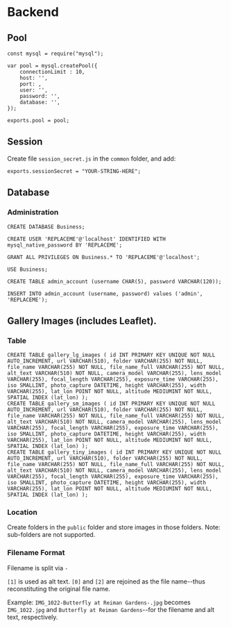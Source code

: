 # Backend
## Pool

```
const mysql = require("mysql");

var pool = mysql.createPool({
    connectionLimit : 10,
    host: '',
    port: ,
    user: '',
    password: '',
    database: '',
});

exports.pool = pool;

```

## Session

Create file `session_secret.js` in the `common` folder, and add:
```
exports.sessionSecret = "YOUR-STRING-HERE";
```

## Database
### Administration

```
CREATE DATABASE Business;
```

```
CREATE USER 'REPLACEME'@'localhost' IDENTIFIED WITH mysql_native_password BY 'REPLACEME';
```

```
GRANT ALL PRIVILEGES ON Business.* TO 'REPLACEME'@'localhost'; 
```

```
USE Business; 
```

```
CREATE TABLE admin_account (username CHAR(5), password VARCHAR(120));
```

```
INSERT INTO admin_account (username, password) values ('admin', 'REPLACEME');   
```

## Gallery Images (includes Leaflet).

### Table

```
CREATE TABLE gallery_lg_images ( id INT PRIMARY KEY UNIQUE NOT NULL AUTO_INCREMENT, url VARCHAR(510), folder VARCHAR(255) NOT NULL, file_name VARCHAR(255) NOT NULL, file_name_full VARCHAR(255) NOT NULL, alt_text VARCHAR(510) NOT NULL, camera_model VARCHAR(255), lens_model VARCHAR(255), focal_length VARCHAR(255), exposure_time VARCHAR(255), iso SMALLINT, photo_capture DATETIME, height VARCHAR(255), width VARCHAR(255), lat_lon POINT NOT NULL, altitude MEDIUMINT NOT NULL, SPATIAL INDEX (lat_lon) );
CREATE TABLE gallery_sm_images ( id INT PRIMARY KEY UNIQUE NOT NULL AUTO_INCREMENT, url VARCHAR(510), folder VARCHAR(255) NOT NULL, file_name VARCHAR(255) NOT NULL, file_name_full VARCHAR(255) NOT NULL, alt_text VARCHAR(510) NOT NULL, camera_model VARCHAR(255), lens_model VARCHAR(255), focal_length VARCHAR(255), exposure_time VARCHAR(255), iso SMALLINT, photo_capture DATETIME, height VARCHAR(255), width VARCHAR(255), lat_lon POINT NOT NULL, altitude MEDIUMINT NOT NULL, SPATIAL INDEX (lat_lon) );
CREATE TABLE gallery_tiny_images ( id INT PRIMARY KEY UNIQUE NOT NULL AUTO_INCREMENT, url VARCHAR(510), folder VARCHAR(255) NOT NULL, file_name VARCHAR(255) NOT NULL, file_name_full VARCHAR(255) NOT NULL, alt_text VARCHAR(510) NOT NULL, camera_model VARCHAR(255), lens_model VARCHAR(255), focal_length VARCHAR(255), exposure_time VARCHAR(255), iso SMALLINT, photo_capture DATETIME, height VARCHAR(255), width VARCHAR(255), lat_lon POINT NOT NULL, altitude MEDIUMINT NOT NULL, SPATIAL INDEX (lat_lon) );
```

### Location

Create folders in the `public` folder and store images in those folders. Note: sub-folders are not supported.

### Filename Format

Filename is split via `-` 

`[1]` is used as alt text. `[0]` and `[2]` are rejoined as the file name--thus reconstituting the original file name.

Example: `IMG_1022-Butterfly at Reiman Gardens-.jpg` becomes `IMG_1022.jpg` and `Butterfly at Reiman Gardens`--for the filename and alt text, respectively. 
